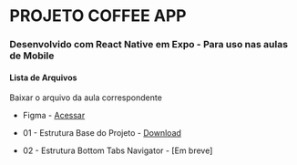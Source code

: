 # PROJETO COFFEE APP

### Desenvolvido com React Native em Expo  - Para uso nas aulas de Mobile


#### Lista de Arquivos
Baixar o arquivo da aula correspondente
* Figma - [Acessar](https://www.figma.com/design/bcInapaaF8GUxbH47EmQ1C/Coffee-App---Design?m=auto&t=QrtzsWcSQfpTDbpM-6)

* 01 - Estrutura Base do Projeto -  [Download](https://github.com/BrunoWuo/CoffeeApp/archive/refs/heads/01EstruturaBase.zip)
* 02 - Estrutura Bottom Tabs Navigator -  [Em breve]




